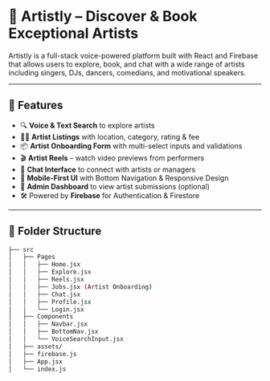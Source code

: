 # 🎤 Artistly – Discover & Book Exceptional Artists

Artistly is a full-stack voice-powered platform built with React and Firebase that allows users to explore, book, and chat with a wide range of artists including singers, DJs, dancers, comedians, and motivational speakers.

---

## 🚀 Features

- 🔍 **Voice & Text Search** to explore artists
- 🧑‍🎤 **Artist Listings** with location, category, rating & fee
- 📦 **Artist Onboarding Form** with multi-select inputs and validations
- 🎬 **Artist Reels** – watch video previews from performers
- 💬 **Chat Interface** to connect with artists or managers
- 📱 **Mobile-First UI** with Bottom Navigation & Responsive Design
- 📄 **Admin Dashboard** to view artist submissions (optional)
- 🛠️ Powered by **Firebase** for Authentication & Firestore

---

## 📁 Folder Structure

```bash
├── src
│   ├── Pages
│   │   ├── Home.jsx
│   │   ├── Explore.jsx
│   │   ├── Reels.jsx
│   │   ├── Jobs.jsx (Artist Onboarding)
│   │   ├── Chat.jsx
│   │   ├── Profile.jsx
│   │   └── Login.jsx
│   ├── Components
│   │   ├── Navbar.jsx
│   │   ├── BottomNav.jsx
│   │   └── VoiceSearchInput.jsx
│   ├── assets/
│   ├── firebase.js
│   ├── App.jsx
│   └── index.js
